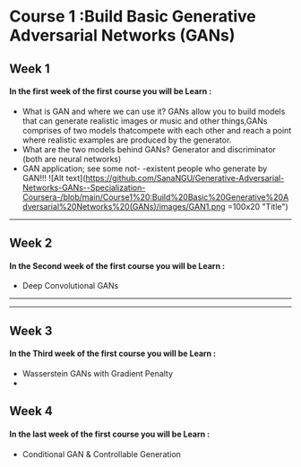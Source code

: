 # Course 1 :Build Basic Generative Adversarial Networks (GANs)
## Week 1
#### In the first week of the first course you will be Learn :
- What is GAN and where we can use it?
 GANs allow you to build models that can generate realistic images or music and other things,GANs comprises of two models thatcompete with each other and reach a point where realistic examples are produced by the generator.
- What are the two models behind GANs?
Generator and discriminator (both are neural networks)
- GAN application; see some not- -existent people who generate by GAN!!!
![Alt text](https://github.com/SanaNGU/Generative-Adversarial-Networks-GANs--Specialization-Coursera-/blob/main/Course1%20:Build%20Basic%20Generative%20Adversarial%20Networks%20(GANs)/images/GAN1.png =100x20 "Title")
 - --
## Week 2
#### In the Second week of the first course you will be Learn :
- Deep Convolutional GANs
- ---
- ---
## Week 3
#### In the Third week of the first course you will be Learn :
- Wasserstein GANs with Gradient Penalty
- 
## Week 4
#### In the last week of the first course you will be Learn :
- Conditional GAN & Controllable Generation
